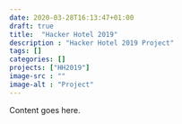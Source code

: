 ```yaml
---
date: 2020-03-28T16:13:47+01:00
draft: true
title:  "Hacker Hotel 2019"
description : "Hacker Hotel 2019 Project"
tags: []
categories: []
projects: ["HH2019"]
image-src : ""
image-alt : "Project"
---
```


Content goes here.
